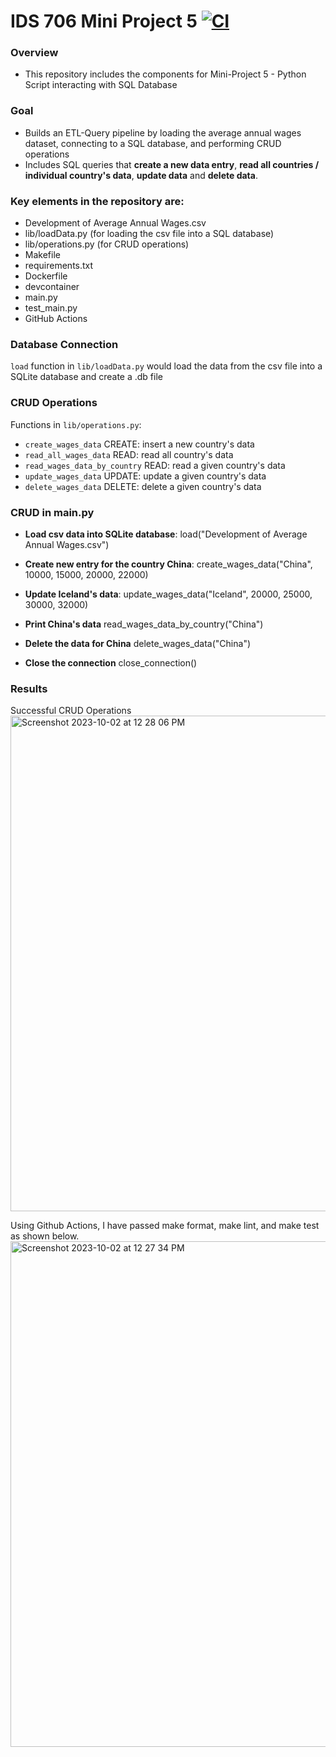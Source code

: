 # IDS 706 Mini Project 5 [![CI](https://github.com/nogibjj/Jaxon-Yue-IDS-706-Mini-Project-3/actions/workflows/cicd.yml/badge.svg)](https://github.com/nogibjj/Jaxon-Yue-IDS-706-Mini-Project-3/actions/workflows/cicd.yml)
### Overview
* This repository includes the components for Mini-Project 5 - Python Script interacting with SQL Database

### Goal
* Builds an ETL-Query pipeline by loading the average annual wages dataset, connecting to a SQL database, and performing CRUD operations
* Includes SQL queries that **create a new data entry**, **read all countries / individual country's data**, **update data** and **delete data**.

### Key elements in the repository are:
* Development of Average Annual Wages.csv
* lib/loadData.py (for loading the csv file into a SQL database)
* lib/operations.py (for CRUD operations)
* Makefile
* requirements.txt
* Dockerfile
* devcontainer
* main.py
* test_main.py
* GitHub Actions

### Database Connection
`load` function in `lib/loadData.py` would load the data from the csv file into a SQLite database and create a .db file

### CRUD Operations
Functions in `lib/operations.py`:
* `create_wages_data` CREATE: insert a new country's data
* `read_all_wages_data` READ: read all country's data
* `read_wages_data_by_country` READ: read a given country's data
* `update_wages_data` UPDATE: update a given country's data
* `delete_wages_data` DELETE: delete a given country's data

### CRUD in main.py
* **Load csv data into SQLite database**:
load("Development of Average Annual Wages.csv")

* **Create new entry for the country China**:
create_wages_data("China", 10000, 15000, 20000, 22000)

* **Update Iceland's data**:
update_wages_data("Iceland", 20000, 25000, 30000, 32000)

* **Print China's data**
read_wages_data_by_country("China")

* **Delete the data for China**
delete_wages_data("China")

* **Close the connection**
close_connection()

### Results
Successful CRUD Operations
<img width="793" alt="Screenshot 2023-10-02 at 12 28 06 PM" src="https://github.com/nogibjj/Jaxon-Yue-Mini-Project-5/assets/70416390/3b70b8ac-ad57-4318-849f-37e526b5fe9e">

Using Github Actions, I have passed make format, make lint, and make test as shown below.
<img width="809" alt="Screenshot 2023-10-02 at 12 27 34 PM" src="https://github.com/nogibjj/Jaxon-Yue-Mini-Project-5/assets/70416390/fae9bcfb-9367-4a61-a37c-47a8c500c928">

